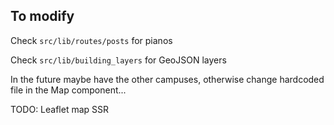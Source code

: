 ## To modify
Check `src/lib/routes/posts` for pianos

Check `src/lib/building_layers` for GeoJSON layers

In the future maybe have the other campuses, otherwise change hardcoded file in the Map component...

TODO: Leaflet map SSR
